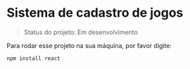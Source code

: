 <h1> Sistema de cadastro de jogos </h1>

> Status do projeto: Em desenvolvimento

Para rodar esse projeto na sua máquina, por favor digite:

 ```
npm install react
```
